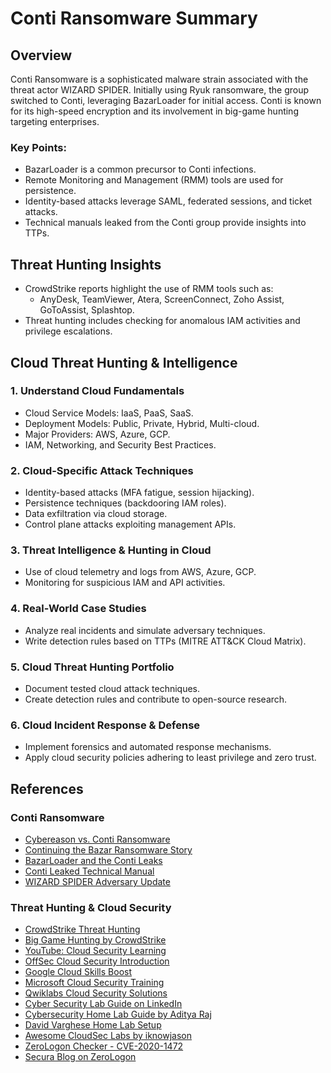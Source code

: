 # Conti Ransomware Summary

## Overview
Conti Ransomware is a sophisticated malware strain associated with the threat actor WIZARD SPIDER. Initially using Ryuk ransomware, the group switched to Conti, leveraging BazarLoader for initial access. Conti is known for its high-speed encryption and its involvement in big-game hunting targeting enterprises.

### Key Points:
- BazarLoader is a common precursor to Conti infections.
- Remote Monitoring and Management (RMM) tools are used for persistence.
- Identity-based attacks leverage SAML, federated sessions, and ticket attacks.
- Technical manuals leaked from the Conti group provide insights into TTPs.

## Threat Hunting Insights
- CrowdStrike reports highlight the use of RMM tools such as:
  - AnyDesk, TeamViewer, Atera, ScreenConnect, Zoho Assist, GoToAssist, Splashtop.
- Threat hunting includes checking for anomalous IAM activities and privilege escalations.

## Cloud Threat Hunting & Intelligence

### 1. Understand Cloud Fundamentals
- Cloud Service Models: IaaS, PaaS, SaaS.
- Deployment Models: Public, Private, Hybrid, Multi-cloud.
- Major Providers: AWS, Azure, GCP.
- IAM, Networking, and Security Best Practices.

### 2. Cloud-Specific Attack Techniques
- Identity-based attacks (MFA fatigue, session hijacking).
- Persistence techniques (backdooring IAM roles).
- Data exfiltration via cloud storage.
- Control plane attacks exploiting management APIs.

### 3. Threat Intelligence & Hunting in Cloud
- Use of cloud telemetry and logs from AWS, Azure, GCP.
- Monitoring for suspicious IAM and API activities.

### 4. Real-World Case Studies
- Analyze real incidents and simulate adversary techniques.
- Write detection rules based on TTPs (MITRE ATT&CK Cloud Matrix).

### 5. Cloud Threat Hunting Portfolio
- Document tested cloud attack techniques.
- Create detection rules and contribute to open-source research.

### 6. Cloud Incident Response & Defense
- Implement forensics and automated response mechanisms.
- Apply cloud security policies adhering to least privilege and zero trust.

## References

### Conti Ransomware
- [Cybereason vs. Conti Ransomware](https://www.cybereason.com/blog/research/cybereason-vs.-conti-ransomware)
- [Continuing the Bazar Ransomware Story](https://thedfirreport.com/2021/11/29/continuing-the-bazar-ransomware-story/)
- [BazarLoader and the Conti Leaks](https://thedfirreport.com/2021/10/04/bazarloader-and-the-conti-leaks/)
- [Conti Leaked Technical Manual](https://therecord.media/disgruntled-ransomware-affiliate-leaks-the-conti-gangs-technical-manuals)
- [WIZARD SPIDER Adversary Update](https://www.crowdstrike.com/en-us/blog/wizard-spider-adversary-update/)

### Threat Hunting & Cloud Security
- [CrowdStrike Threat Hunting](https://www.crowdstrike.com/en-us/cybersecurity-101/threat-intelligence/threat-hunting/#:~:text=Threat%20hunting%20is%20the%20practice,your%20initial%20endpoint%20security%20defenses.)
- [Big Game Hunting by CrowdStrike](https://www.crowdstrike.com/en-us/cybersecurity-101/ransomware/big-game-hunting/)
- [YouTube: Cloud Security Learning](https://www.youtube.com/watch?v=ep4PzMw5Okg)
- [OffSec Cloud Security Introduction](https://www.offsec.com/learning/paths/introduction-to-cloud-security)
- [Google Cloud Skills Boost](https://www.cloudskillsboost.google/focuses/2794?parent=catalog&path=15)
- [Microsoft Cloud Security Training](https://learn.microsoft.com/en-us/training/topics/sci?utm_source=chatgpt.com)
- [Qwiklabs Cloud Security Solutions](https://github.com/quiccklabs/Labs_solutions/blob/master/Implement%20Cloud%20Security%20Fundamentals%20on%20Google%20Cloud%20Challenge%20Lab/GSP342.md?utm_source=chatgpt.com)
- [Cyber Security Lab Guide on LinkedIn](https://www.linkedin.com/pulse/crafting-your-first-cyber-security-lab-beginners-guide-pasumpon-wml0c/)
- [Cybersecurity Home Lab Guide by Aditya Raj](https://dev.to/aditya8raj/building-a-home-lab-for-cybersecurity-practice-a-step-by-step-guide-31id?utm_source=chatgpt.com)
- [David Varghese Home Lab Setup](https://blog.davidvarghese.net/posts/building-home-lab-part-1/?utm_source=chatgpt.com)
- [Awesome CloudSec Labs by iknowjason](https://github.com/iknowjason/Awesome-CloudSec-Labs?utm_source=chatgpt.com)
- [ZeroLogon Checker - CVE-2020-1472](https://github.com/SecuraBV/CVE-2020-1472)
- [Secura Blog on ZeroLogon](https://www.secura.com/blog/zero-logon)
